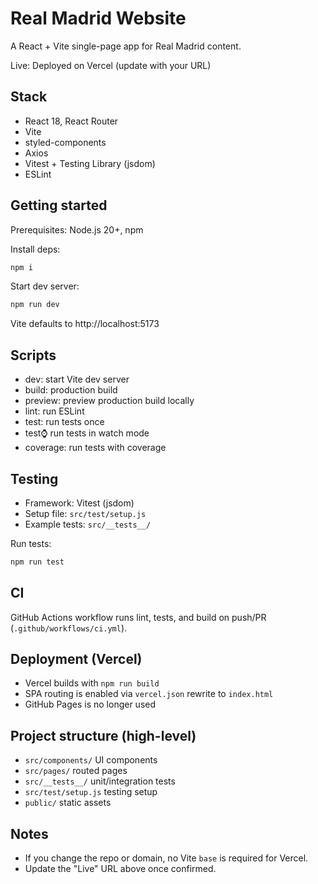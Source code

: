 # Real Madrid Website

A React + Vite single-page app for Real Madrid content.

Live: Deployed on Vercel (update with your URL)

## Stack
- React 18, React Router
- Vite
- styled-components
- Axios
- Vitest + Testing Library (jsdom)
- ESLint

## Getting started
Prerequisites: Node.js 20+, npm

Install deps:
```bash
npm i
```

Start dev server:
```bash
npm run dev
```
Vite defaults to http://localhost:5173

## Scripts
- dev: start Vite dev server
- build: production build
- preview: preview production build locally
- lint: run ESLint
- test: run tests once
- test:watch: run tests in watch mode
- coverage: run tests with coverage

## Testing
- Framework: Vitest (jsdom)
- Setup file: `src/test/setup.js`
- Example tests: `src/__tests__/`

Run tests:
```bash
npm run test
```

## CI
GitHub Actions workflow runs lint, tests, and build on push/PR (`.github/workflows/ci.yml`).

## Deployment (Vercel)
- Vercel builds with `npm run build`
- SPA routing is enabled via `vercel.json` rewrite to `index.html`
- GitHub Pages is no longer used

## Project structure (high-level)
- `src/components/` UI components
- `src/pages/` routed pages
- `src/__tests__/` unit/integration tests
- `src/test/setup.js` testing setup
- `public/` static assets

## Notes
- If you change the repo or domain, no Vite `base` is required for Vercel.
- Update the "Live" URL above once confirmed.
